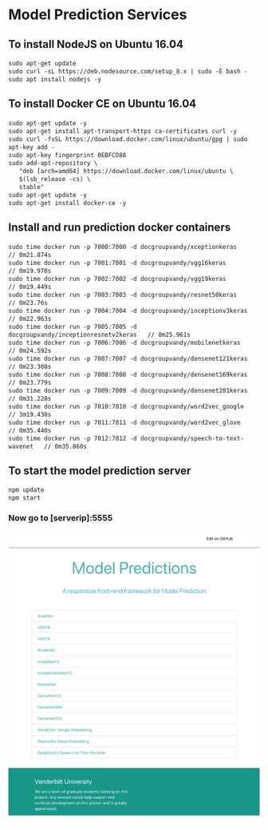 # Model Prediction Services
## To install NodeJS on Ubuntu 16.04
```
sudo apt-get update
sudo curl -sL https://deb.nodesource.com/setup_8.x | sudo -E bash -
sudo apt install nodejs -y
```

## To install Docker CE on Ubuntu 16.04
```
sudo apt-get update -y 
sudo apt-get install apt-transport-https ca-certificates curl -y 
sudo curl -fsSL https://download.docker.com/linux/ubuntu/gpg | sudo apt-key add - 
sudo apt-key fingerprint 0EBFCD88 
sudo add-apt-repository \
   "deb [arch=amd64] https://download.docker.com/linux/ubuntu \
   $(lsb_release -cs) \
   stable"
sudo apt-get update -y 
sudo apt-get install docker-ce -y 
```

## Install and run prediction docker containers
```
sudo time docker run -p 7000:7000 -d docgroupvandy/xceptionkeras     		// 0m21.874s
sudo time docker run -p 7001:7001 -d docgroupvandy/vgg16keras        		// 0m19.970s
sudo time docker run -p 7002:7002 -d docgroupvandy/vgg19keras        		// 0m19.449s
sudo time docker run -p 7003:7003 -d docgroupvandy/resnet50keras     		// 0m23.76s
sudo time docker run -p 7004:7004 -d docgroupvandy/inceptionv3keras  		// 0m22.963s
sudo time docker run -p 7005:7005 -d docgroupvandy/inceptionresnetv2keras   // 0m25.961s
sudo time docker run -p 7006:7006 -d docgroupvandy/mobilenetkeras           // 0m24.592s
sudo time docker run -p 7007:7007 -d docgroupvandy/densenet121keras 		// 0m23.308s
sudo time docker run -p 7008:7008 -d docgroupvandy/densenet169keras 		// 0m23.779s
sudo time docker run -p 7009:7009 -d docgroupvandy/densenet201keras 		// 0m31.228s
sudo time docker run -p 7010:7010 -d docgroupvandy/word2vec_google 			// 3m19.430s	
sudo time docker run -p 7011:7011 -d docgroupvandy/word2vec_glove 			// 0m35.440s
sudo time docker run -p 7012:7012 -d docgroupvandy/speech-to-text-wavenet	// 0m35.860s
```

## To start the model prediction server
```
npm update
npm start
```

### Now go to [serverip]:5555

![Alt text](ModelPrediction.png)
